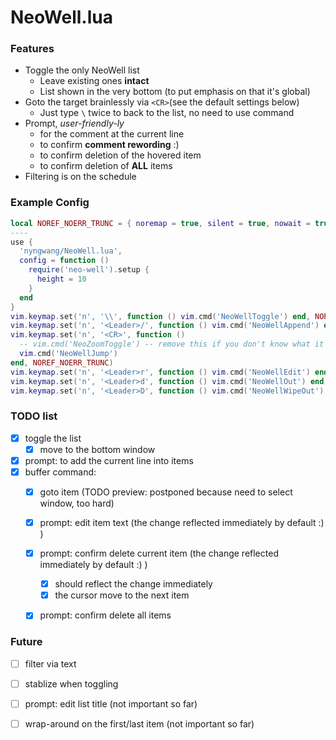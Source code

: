 NeoWell.lua
===

### Features

- Toggle the only NeoWell list
  - Leave existing ones **intact**
  - List shown in the very bottom (to put emphasis on that it's global)
- Goto the target brainlessly via `<CR>`(see the default settings below)
  - Just type `\` twice to back to the list, no need to use command
- Prompt, _user-friendly-ly_
  - for the comment at the current line
  - to confirm **comment rewording** :)
  - to confirm deletion of the hovered item
  - to confirm deletion of **ALL** items
- Filtering is on the schedule


### Example Config



```lua
local NOREF_NOERR_TRUNC = { noremap = true, silent = true, nowait = true }
----
use {
  'nyngwang/NeoWell.lua',
  config = function ()
    require('neo-well').setup {
      height = 10
    }
  end
}
vim.keymap.set('n', '\\', function () vim.cmd('NeoWellToggle') end, NOREF_NOERR_TRUNC)
vim.keymap.set('n', '<Leader>/', function () vim.cmd('NeoWellAppend') end, NOREF_NOERR_TRUNC)
vim.keymap.set('n', '<CR>', function ()
  -- vim.cmd('NeoZoomToggle') -- remove this if you don't know what it is
  vim.cmd('NeoWellJump')
end, NOREF_NOERR_TRUNC)
vim.keymap.set('n', '<Leader>r', function () vim.cmd('NeoWellEdit') end, NOREF_NOERR_TRUNC)
vim.keymap.set('n', '<Leader>d', function () vim.cmd('NeoWellOut') end, NOREF_NOERR_TRUNC)
vim.keymap.set('n', '<Leader>D', function () vim.cmd('NeoWellWipeOut') end, NOREF_NOERR_TRUNC)
```

### TODO list

- [x] toggle the list
  - [x] move to the bottom window
- [x] prompt: to add the current line into items
- [x] buffer command:
  - [x] goto item (TODO preview: postponed because need to select window, too hard)
  - [x] prompt: edit item text (the change reflected immediately by default :) )
  - [x] prompt: confirm delete current item (the change reflected immediately by default :) )
    - [x] should reflect the change immediately
    - [x] the cursor move to the next item
  - [x] prompt: confirm delete all items


### Future

- [ ] filter via text
- [ ] stablize when toggling
- [ ] prompt: edit list title (not important so far)
- [ ] wrap-around on the first/last item (not important so far)

